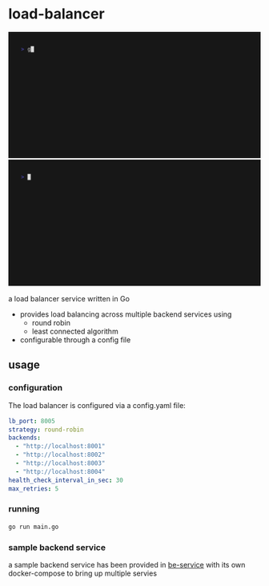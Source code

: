 # load-balancer

<img src='demo-server.gif' width='600'>
<img src='demo-client.gif' width='600'>


a load balancer service written in Go
* provides load balancing across multiple backend services using 
  - round robin 
  - least connected algorithm 
* configurable through a config file

## usage
### configuration
The load balancer is configured via a config.yaml file:

```yaml
lb_port: 8005
strategy: round-robin
backends:
  - "http://localhost:8001"
  - "http://localhost:8002"
  - "http://localhost:8003"
  - "http://localhost:8004"
health_check_interval_in_sec: 30
max_retries: 5
```

### running
```bash
go run main.go
```

### sample backend service
a sample backend service has been provided in [be-service](be-service) with its own docker-compose to bring up multiple servies